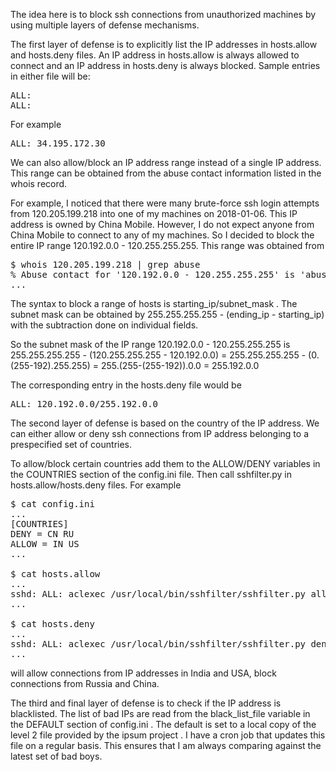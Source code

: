 The idea here is to block ssh connections from unauthorized machines by using multiple layers of defense mechanisms.

The first layer of defense is to explicitly list the IP addresses in hosts.allow and hosts.deny files. An IP address in hosts.allow is always allowed to connect and an IP address in hosts.deny is always blocked. Sample entries in either file will be:

<pre>
ALL: <ip address 1>
ALL: <ip address 2>
</pre>

For example

<pre>
ALL: 34.195.172.30
</pre>

We can also allow/block an IP address range instead of a single IP address. This range can be obtained from the abuse contact information listed in the whois record.

For example, I noticed that there were many brute-force ssh login attempts from 120.205.199.218 into one of my machines on 2018-01-06. This IP address is owned by China Mobile. However, I do not expect anyone from China Mobile to connect to any of my machines. So I decided to block the entire IP range  120.192.0.0 - 120.255.255.255. This range was obtained from

<pre>
$ whois 120.205.199.218 | grep abuse
% Abuse contact for '120.192.0.0 - 120.255.255.255' is 'abuse@chinamobile.com'
...
</pre>

The syntax to block a range of hosts is starting_ip/subnet_mask . The subnet mask can be obtained by 255.255.255.255 - (ending_ip - starting_ip) with the subtraction done on individual fields.

So the subnet mask of the IP range 120.192.0.0 - 120.255.255.255 is 255.255.255.255 - (120.255.255.255 - 120.192.0.0) = 255.255.255.255 - (0.(255-192).255.255) = 255.(255-(255-192)).0.0 = 255.192.0.0

The corresponding entry in the hosts.deny file would be 

<pre>
ALL: 120.192.0.0/255.192.0.0
</pre>

The second layer of defense is based on the country of the IP address. We can either allow or deny ssh connections from IP address belonging to a prespecified set of countries.

To allow/block certain countries add them to the ALLOW/DENY variables in the COUNTRIES section of the config.ini file. Then call sshfilter.py in hosts.allow/hosts.deny files. For example

<pre>
$ cat config.ini
...
[COUNTRIES]
DENY = CN RU
ALLOW = IN US
...

$ cat hosts.allow
...
sshd: ALL: aclexec /usr/local/bin/sshfilter/sshfilter.py allow %a
...

$ cat hosts.deny
...
sshd: ALL: aclexec /usr/local/bin/sshfilter/sshfilter.py deny %a
...
</pre>

will allow connections from IP addresses in India and USA, block connections from Russia and China.


The third and final layer of defense is to check if the IP address is blacklisted. The list of bad IPs are read from the black_list_file variable in the DEFAULT section of config.ini . The default is set to a local copy of the level 2 file provided by the ipsum project <fill the exact location later>. I have a cron job that updates this file on a regular basis. This ensures that I am always comparing against the latest set of bad boys.


